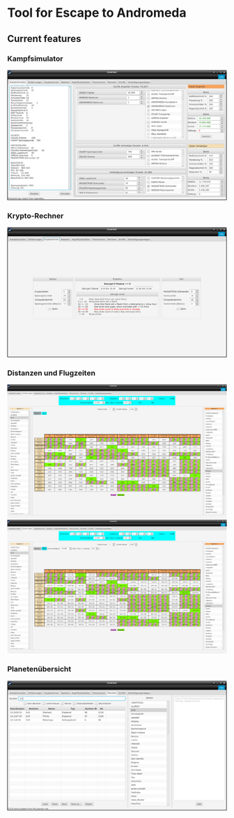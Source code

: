 # Tool for Escape to Andromeda

## Current features
### Kampfsimulator
![ScreenShot](screenshots/kbsim.png)
### Krypto-Rechner
![ScreenShot](screenshots/krypto.png)
### Distanzen und Flugzeiten
![ScreenShot](screenshots/dist_dist.png)![ScreenShot](screenshots/dist_time.png)
### Planetenübersicht
![ScreenShot](screenshots/planets.png)
